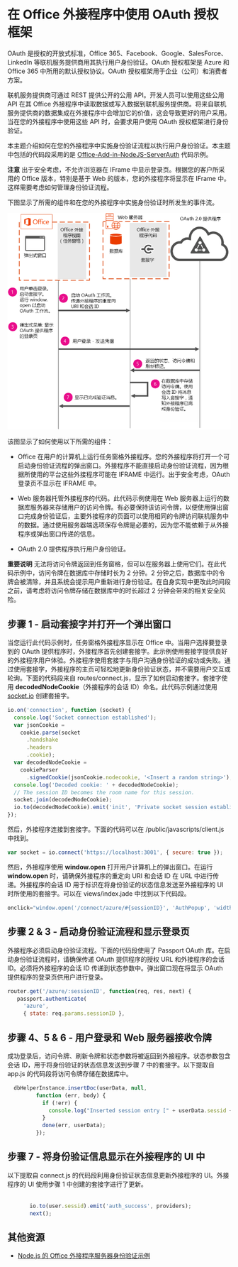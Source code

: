 
# 在 Office 外接程序中使用 OAuth 授权框架

OAuth 是授权的开放式标准，Office 365、Facebook、Google、SalesForce、LinkedIn 等联机服务提供商用其执行用户身份验证。OAuth 授权框架是 Azure 和 Office 365 中所用的默认授权协议。OAuth 授权框架用于企业（公司）和消费者方案。

联机服务提供商可通过 REST 提供公开的公用 API。开发人员可以使用这些公用 API 在其 Office 外接程序中读取数据或写入数据到联机服务提供商。将来自联机服务提供商的数据集成在外接程序中会增加它的价值，这会导致更好的用户采用。当在您的外接程序中使用这些 API 时，会要求用户使用 OAuth 授权框架进行身份验证。

本主题介绍如何在您的外接程序中实施身份验证流程以执行用户身份验证。本主题中包括的代码段采用的是 [Office-Add-in-NodeJS-ServerAuth](https://github.com/OfficeDev/Office-Add-in-NodeJS-ServerAuth) 代码示例。

 **注意** 出于安全考虑，不允许浏览器在 IFrame 中显示登录页。根据您的客户所采用的 Office 版本，特别是基于 Web 的版本，您的外接程序将显示在 IFrame 中。这样需要考虑如何管理身份验证流程。 

下图显示了所需的组件和在您的外接程序中实施身份验证时所发生的事件流。

![在 Office 外接程序中执行 OAuth 身份验证](../../images/OAuthInOfficeAddin.png)

该图显示了如何使用以下所需的组件：


- Office 在用户的计算机上运行任务窗格外接程序。您的外接程序将打开一个可启动身份验证流程的弹出窗口。外接程序不能直接启动身份验证流程，因为根据所使用的平台这些外接程序可能在 IFRAME 中运行。出于安全考虑，OAuth 登录页不显示在 IFRAME 中。 
    
- Web 服务器托管外接程序的代码。此代码示例使用在 Web 服务器上运行的数据库服务器来存储用户的访问令牌。有必要保持该访问令牌，以便使用弹出窗口完成身份验证后，主要外接程序的页面可以使用相同的令牌访问联机服务中的数据。通过使用服务器端选项保存令牌是必要的，因为您不能依赖于从外接程序或弹出窗口传递的信息。
    
- OAuth 2.0 提供程序执行用户身份验证。
    

    
 **重要说明** 无法将访问令牌返回到任务窗格，但可以在服务器上使用它们。在此代码示例中，访问令牌在数据库中存储时长为 2 分钟。2 分钟之后，数据库中的令牌会被清除，并且系统会提示用户重新进行身份验证。在自身实现中更改此时间段之前，请考虑将访问令牌存储在数据库中的时长超过 2 分钟会带来的相关安全风险。


## 步骤 1 - 启动套接字并打开一个弹出窗口

当您运行此代码示例时，任务窗格外接程序显示在 Office 中。当用户选择要登录到的 OAuth 提供程序时，外接程序首先创建套接字。此示例使用套接字提供良好的外接程序用户体验。外接程序使用套接字与用户沟通身份验证的成功或失败。通过使用套接字，外接程序的主页可轻松地更新身份验证状态，并不需要用户交互或轮询。下面的代码段来自 routes/connect.js，显示了如何启动套接字。套接字使用 **decodedNodeCookie**（外接程序的会话 ID）命名。此代码示例通过使用 [socket.io](http://socket.io/) 创建套接字。


```js
io.on('connection', function (socket) {
  console.log('Socket connection established');
  var jsonCookie =
    cookie.parse(socket
      .handshake
      .headers
      .cookie);
  var decodedNodeCookie =
    cookieParser
      .signedCookie(jsonCookie.nodecookie, '<Insert a random string>');
  console.log('Decoded cookie: ' + decodedNodeCookie);
  // The session ID becomes the room name for this session.
  socket.join(decodedNodeCookie);
  io.to(decodedNodeCookie).emit('init', 'Private socket session established');
});

```

然后，外接程序连接到套接字。下面的代码可以在 /public/javascripts/client.js 中找到。




```js
var socket = io.connect('https://localhost:3001', { secure: true });
```

然后，外接程序使用 **window.open** 打开用户计算机上的弹出窗口。在运行 **window.open** 时，请确保外接程序的重定向 URI 和会话 ID 在 URL 中进行传递。外接程序的会话 ID 用于标识在将身份验证的状态信息发送至外接程序的 UI 时所使用的套接字。可以在 views/index.jade 中找到以下代码段。




```js
onclick="window.open('/connect/azure/#{sessionID}', 'AuthPopup', 'width=500,height=500,centerscreen=1,menubar=0,toolbar=0,location=0,personalbar=0,status=0,titlebar=0,dialog=1')")
```


## 步骤 2 &amp; 3 - 启动身份验证流程和显示登录页

外接程序必须启动身份验证流程。下面的代码段使用了 Passport OAuth 库。在启动身份验证流程时，请确保传递 OAuth 提供程序的授权 URL 和外接程序的会话 ID。必须将外接程序的会话 ID 传递到状态参数中。弹出窗口现在将显示 OAuth 提供程序的登录页供用户进行登录。


```js
router.get('/azure/:sessionID', function(req, res, next) { 
   passport.authenticate( 
     'azure',  
     { state: req.params.sessionID }, 

```


## 步骤 4、5 &amp; 6 - 用户登录和 Web 服务器接收令牌

 成功登录后，访问令牌、刷新令牌和状态参数将被返回到外接程序。状态参数包含会话 ID，用于将身份验证的状态信息发送到步骤 7 中的套接字。以下提取自 app.js 的代码段将访问令牌存储在数据库中。


```js
  dbHelperInstance.insertDoc(userData, null, 
         function (err, body) { 
           if (!err) { 
             console.log("Inserted session entry [" + userData.sessid + "] id: " + body.id); 
           } 
           done(err, userData); 
         }); 

```


## 步骤 7 - 将身份验证信息显示在外接程序的 UI 中

以下提取自 connect.js 的代码段利用身份验证状态信息更新外接程序的 UI。外接程序的 UI 使用步骤 1 中创建的套接字进行了更新。


```js
  
       io.to(user.sessid).emit('auth_success', providers); 
       next(); 

```


## 其他资源
<a name="bk_addresources"> </a>


- [Node.js 的 Office 外接程序服务器身份验证示例](https://github.com/OfficeDev/Office-Add-in-Nodejs-ServerAuth/blob/master/README.md)
    
